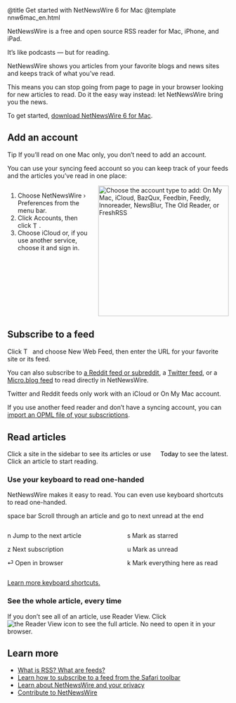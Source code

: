 @title Get started with NetNewsWire 6 for Mac
@template nnw6mac_en.html

NetNewsWire is a free and open source RSS reader for Mac, iPhone, and iPad.

It’s like podcasts — but for reading.

NetNewsWire shows you articles from your favorite blogs and news sites and keeps track of what you’ve read.

This means you can stop going from page to page in your browser looking for new articles to read. Do it the easy way instead: let NetNewsWire bring you the news.

To get started, [download NetNewsWire 6 for Mac](https://ranchero.com/downloads/NetNewsWire6.0.zip).



Add an account
--------------

<span class="badge-note-small">Tip</span> If you’ll read on one Mac only, you don’t need to add an account.

You can use your syncing feed account so you can keep track of your feeds and the articles you’ve read in one place:

<div class="columns">
<div class="column-left">
	<ol>
		<li>Choose NetNewsWire › Preferences from the menu bar.</li>
		<li>Click Accounts, then click <img style="height: 1em; vertical-align: -0.1em;" src="../../../images/mac-icon_plus.png" alt="The plus button">.</li>
		<li>Choose iCloud or, if you use another service, choose it and sign in.</li>
	</ol>
</div>

<div class="column-right">
	<img class="round shadow" src="../../../images/mac-en-prefs_accounts_list.png" width="297"  alt="Choose the account type to add: On My Mac, iCloud, BazQux, Feedbin, Feedly, Innoreader, NewsBlur, The Old Reader, or FreshRSS" />
</div>
</div>



Subscribe to a feed
-------------------

Click <img style="height: 1.2em; vertical-align: -0.25em;" src="../../../images/mac-icon_plus_toolbar.png" alt="The plus button"> and choose New Web Feed, then enter the URL for your favorite site or its feed.

You can also subscribe to [a Reddit feed or subreddit](reddit-feeds), a [Twitter feed](twitter-feeds), or a [Micro.blog feed](micro-blog-feeds) to read directly in NetNewsWire.

<p class="note">Twitter and Reddit feeds only work with an iCloud or On My Mac account.</p>

If you use another feed reader and don’t have a syncing account, you can [import an OPML file of your subscriptions](import-opml).


Read articles
-------------

Click a site in the sidebar to see its articles or use <img src="../../../images/mac-icon_today.png" style="height: 1em; vertical-align: -0.1em" /> <span style="font-weight: 500;">Today</span> to see the latest. Click an article to start reading.


### Use your keyboard to read one-handed

NetNewsWire makes it easy to read. You can even use keyboard shortcuts to read one-handed.

<span class="badge-key">space bar</span> Scroll through an article and go to next unread at the end

<div class="columns">
<div class="column-left" style="width: 50%">
	<p><span class="badge-key">n</span> Jump to the next article</p>
	<p><span class="badge-key">z</span> Next subscription</p>
	<p><span class="badge-key">⏎</span> Open in browser</p>
</div>

<div class="column-right">
	<p><span class="badge-key">s</span> Mark as starred</p>
	<p><span class="badge-key">u</span> Mark as unread</p>
	<p><span class="badge-key">k</span> Mark everything here as read</p>
</div>
</div>

[Learn more keyboard shortcuts.](keyboard-shortcuts)


### See the whole article, every time

If you don’t see all of an article, use Reader View. Click <img src="../../../images/mac-icon_reader_view6.png" alt="the Reader View icon" class="ios-inline-button" /> to see the full article. No need to open it in your browser.



Learn more
----------

* [What is RSS? What are feeds?](what-is-rss)
* [Learn how to subscribe to a feed from the Safari toolbar](safari-extension)
* [Learn about NetNewsWire and your privacy](privacy)
* [Contribute to NetNewsWire](contributing)
